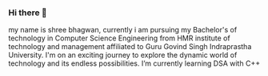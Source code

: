 ### Hi there 👋
my name is shree bhagwan, currently i am pursuing my Bachelor's of technology in Computer Science Engineering from HMR institute of technology and management affiliated to Guru Govind Singh Indraprastha University. I'm on an exciting journey to explore the dynamic world of technology and its endless possibilities.
I’m currently learning DSA with C++
